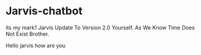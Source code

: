 # Jarvis-chatbot
its my mark1
Jarvis Update To Version 2.0 Yourself.
As We Know Time Does Not Exist Brother.

Hello jarvis how are you
